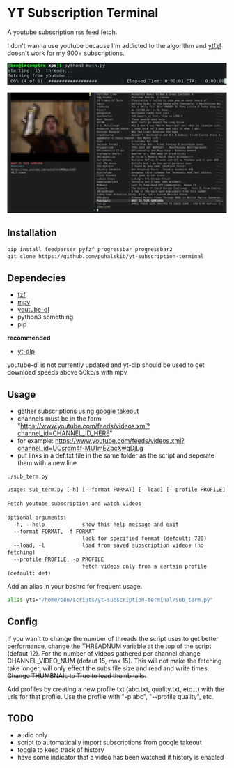 # YT Subscription Terminal
A youtube subscription rss feed fetch.

I don't wanna use youtube because I'm addicted to the algorithm and [ytfzf](https://github.com/pystardust/ytfzf) doesn't work for my 900+ subscriptions.

![usage](https://github.com/puhalskib/yt-subscription-terminal/blob/master/shot1.jpg)

![fzf view](https://github.com/puhalskib/yt-subscription-terminal/blob/master/shot3.png)

## Installation
```
pip install feedparser pyfzf progressbar progressbar2
git clone https://github.com/puhalskib/yt-subscription-terminal
```
## Dependecies
- [fzf](https://github.com/junegunn/fzf)
- [mpv](https://mpv.io/)
- [youtube-dl](https://github.com/ytdl-org/youtube-dl)
- python3.something
- pip

**recommended**
- [yt-dlp](https://github.com/yt-dlp/yt-dlp)

youtube-dl is not currently updated and yt-dlp should be used to get download speeds above 50kb/s with mpv

## Usage

- gather subscriptions using [google takeout](https://takeout.google.com/)
- channels must be in the form "https://www.youtube.com/feeds/videos.xml?channel_id=CHANNEL_ID_HERE"
- for example: https://www.youtube.com/feeds/videos.xml?channel_id=UCsrdm4f-MU1mEZbcXwqDjLg
- put links in a def.txt file in the same folder as the script and seperate them with a new line

```
./sub_term.py
```
```
usage: sub_term.py [-h] [--format FORMAT] [--load] [--profile PROFILE]

Fetch youtube subscription and watch videos

optional arguments:
  -h, --help            show this help message and exit
  --format FORMAT, -f FORMAT
                        look for specified format (default: 720)
  --load, -l            load from saved subscription videos (no fetching)
  --profile PROFILE, -p PROFILE
                        fetch videos only from a certain profile (default: def)
```

Add an alias in your bashrc for frequent usage.

```bash
alias yts="/home/ben/scripts/yt-subscription-terminal/sub_term.py"
```

## Config

If you wan't to change the number of threads the script uses to get better performance, change the THREADNUM variable at the top of the script (defaut 12). For the number of videos gathered per channel change CHANNEL_VIDEO_NUM (defaut 15, max 15). This will not make the fetching take longer, will only effect the subs file size and read and write times. ~~Change THUMBNAIL to True to load thumbnails.~~

Add profiles by creating a new profile.txt (abc.txt, quality.txt, etc...) with the urls for that profile. Use the profile with "-p abc", "--profile quality", etc.

## TODO

- audio only
- script to automatically import subscriptions from google takeout
- toggle to keep track of history
- have some indicator that a video has been watched if history is enabled

